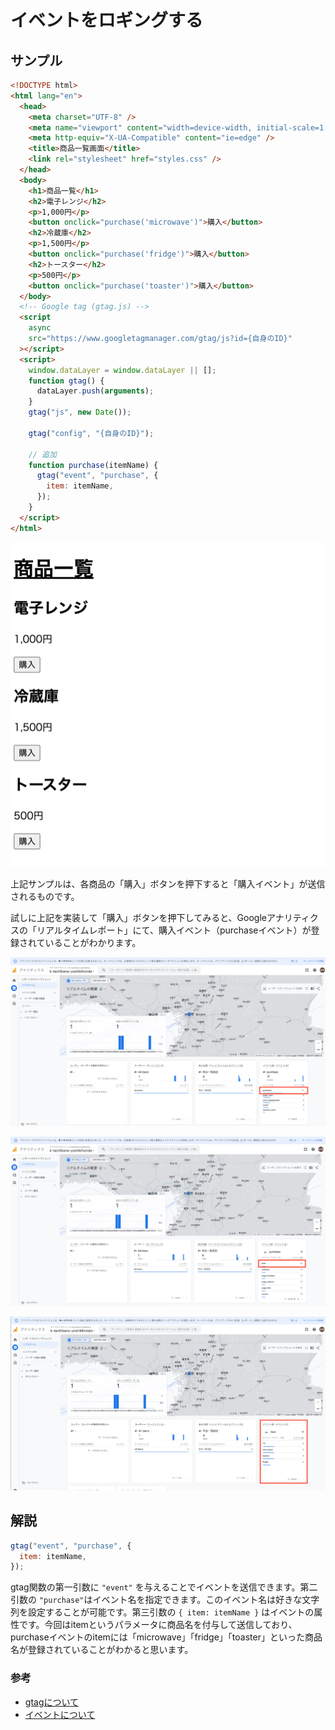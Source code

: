 # イベントをロギングする

## サンプル

```html
<!DOCTYPE html>
<html lang="en">
  <head>
    <meta charset="UTF-8" />
    <meta name="viewport" content="width=device-width, initial-scale=1.0" />
    <meta http-equiv="X-UA-Compatible" content="ie=edge" />
    <title>商品一覧画面</title>
    <link rel="stylesheet" href="styles.css" />
  </head>
  <body>
    <h1>商品一覧</h1>
    <h2>電子レンジ</h2>
    <p>1,000円</p>
    <button onclick="purchase('microwave')">購入</button>
    <h2>冷蔵庫</h2>
    <p>1,500円</p>
    <button onclick="purchase('fridge')">購入</button>
    <h2>トースター</h2>
    <p>500円</p>
    <button onclick="purchase('toaster')">購入</button>
  </body>
  <!-- Google tag (gtag.js) -->
  <script
    async
    src="https://www.googletagmanager.com/gtag/js?id={自身のID}"
  ></script>
  <script>
    window.dataLayer = window.dataLayer || [];
    function gtag() {
      dataLayer.push(arguments);
    }
    gtag("js", new Date());

    gtag("config", "{自身のID}");
    
    // 追加
    function purchase(itemName) {
      gtag("event", "purchase", {
        item: itemName,
      });
    }
  </script>
</html>
```

![img_26.png](../assets/img_26.png)

上記サンプルは、各商品の「購入」ボタンを押下すると「購入イベント」が送信されるものです。

試しに上記を実装して「購入」ボタンを押下してみると、Googleアナリティクスの「リアルタイムレポート」にて、購入イベント（purchaseイベント）が登録されていることがわかります。

![img_27.png](../assets/img_27.png)

![img_28.png](../assets/img_28.png)

![img_29.png](../assets/img_29.png)

## 解説

```Javascript
gtag("event", "purchase", {
  item: itemName,
});
```

gtag関数の第一引数に `"event"` を与えることでイベントを送信できます。第二引数の `"purchase"`はイベント名を指定できます。このイベント名は好きな文字列を設定することが可能です。第三引数の `{ item: itemName }` はイベントの属性です。今回はitemというパラメータに商品名を付与して送信しており、purchaseイベントのitemには「microwave」「fridge」「toaster」といった商品名が登録されていることがわかると思います。

### 参考

- [gtagについて](https://developers.google.com/tag-platform/gtagjs/reference?hl=ja)
- [イベントについて](https://developers.google.com/tag-platform/gtagjs/reference?hl=ja#event)